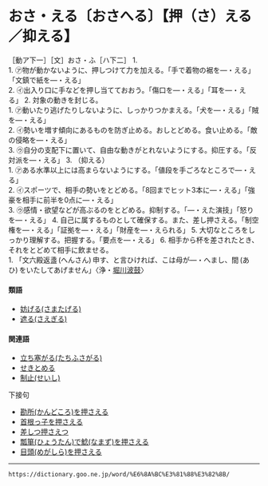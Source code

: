# おさ・える〔おさへる〕【押（さ）える／抑える】

［動ア下一］［文］おさ・ふ［ハ下二］
1.      
    1.  ㋐物が動かないように、押しつけて力を加える。「手で着物の裾を―・える」「文鎮で紙を―・える」        
    2.  ㋑出入り口に手などを押し当てておおう。「傷口を―・える」「耳を―・える」
2. 対象の動きを封じる。    
    1.  ㋐動いたり逃げたりしないように、しっかりつかまえる。「犬を―・える」「賊を―・える」        
    2.  ㋑勢いを増す傾向にあるものを防ぎ止める。おしとどめる。食い止める。「敵の侵略を―・える」        
    3.  ㋒自分の支配下に置いて、自由な動きがとれないようにする。抑圧する。「反対派を―・える」
3. （抑える）    
    1.  ㋐ある水準以上には高まらないようにする。「値段を手ごろなところで―・える」  
    2.  ㋑スポーツで、相手の勢いをとどめる。「8回までヒット3本に―・える」「強豪を相手に前半を0点に―・える」        
    3.  ㋒感情・欲望などが高ぶるのをとどめる。抑制する。「―・えた演技」「怒りを―・える」
4. 自己に属するものとして確保する。また、差し押さえる。「制空権を―・える」「証拠を―・える」「財産を―・えられる」
5. 大切なところをしっかり理解する。把握する。「要点を―・える」
6. 相手から杯を差されたとき、それをとどめて相手に飲ませる。    
    1.  「文六殿返盞 (へんさん) 申す、と言ひければ、こは母が―・へまし、間 (あひ) をいたしてあげません」〈浄・[堀川波鼓](https://dictionary.goo.ne.jp/word/%E5%A0%80%E5%B7%9D%E6%B3%A2%E9%BC%93/#jn-205413)〉
        

#### 類語

-   [妨げる(さまたげる)](https://dictionary.goo.ne.jp/word/%E5%A6%A8%E3%81%92%E3%82%8B/#jn-89235)
-   [遮る(さえぎる)](https://dictionary.goo.ne.jp/word/%E9%81%AE%E3%82%8B_%28%E3%81%95%E3%81%88%E3%81%8E%E3%82%8B%29/#jn-86109)

#### 関連語

-   [立ち塞がる(たちふさがる)](https://dictionary.goo.ne.jp/word/%E7%AB%8B%E5%A1%9E%E3%81%8C%E3%82%8B/#jn-137117)
-   [せきとめる](https://dictionary.goo.ne.jp/word/%E5%A1%9E%E3%81%8D%E6%AD%A2%E3%82%81%E3%82%8B/#jn-123692)
-   [制止(せいし)](https://dictionary.goo.ne.jp/word/%E5%88%B6%E6%AD%A2/#jn-121630)

下接句

-   [勘所(かんどころ)を押さえる](https://dictionary.goo.ne.jp/word/%E5%8B%98%E6%89%80%E3%82%92%E6%8A%BC%E3%81%95%E3%81%88%E3%82%8B/#jn-49262)
-   [首根っ子を押さえる](https://dictionary.goo.ne.jp/word/%E9%A6%96%E6%A0%B9%E3%81%A3%E5%AD%90%E3%82%92%E6%8A%BC%E3%81%95%E3%81%88%E3%82%8B/#jn-62729)
-   [差しつ押さえつ](https://dictionary.goo.ne.jp/word/%E5%B7%AE%E3%81%97%E3%81%A4%E6%8A%BC%E3%81%95%E3%81%88%E3%81%A4/#jn-88019)
-   [瓢箪(ひょうたん)で鯰(なまず)を押さえる](https://dictionary.goo.ne.jp/word/%E7%93%A2%E7%AE%AA%E3%81%A7%E9%AF%B0%E3%82%92%E6%8A%BC%E3%81%95%E3%81%88%E3%82%8B/#jn-187970)
-   [目頭(めがしら)を押さえる](https://dictionary.goo.ne.jp/word/%E7%9B%AE%E9%A0%AD%E3%82%92%E6%8A%BC%E3%81%95%E3%81%88%E3%82%8B/#jn-217102)

---
`https://dictionary.goo.ne.jp/word/%E6%8A%BC%E3%81%88%E3%82%8B/`